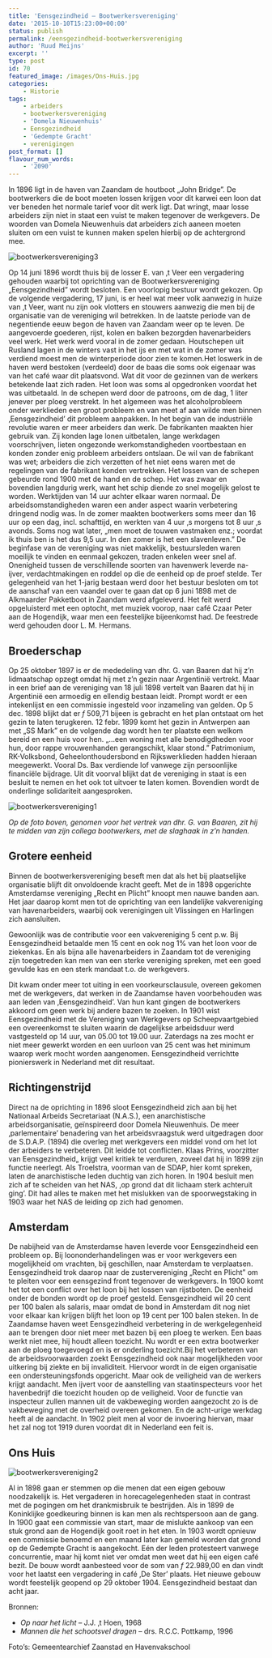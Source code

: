 ```yaml
---
title: 'Eensgezindheid — Bootwerkersvereniging'
date: '2015-10-10T15:23:00+00:00'
status: publish
permalink: /eensgezindheid-bootwerkersvereniging
author: 'Ruud Meijns'
excerpt: ''
type: post
id: 70
featured_image: /images/Ons-Huis.jpg
categories:
    - Historie
tags:
    - arbeiders
    - bootwerkersvereniging
    - 'Domela Nieuwenhuis'
    - Eensgezindheid
    - 'Gedempte Gracht'
    - verenigingen
post_format: []
flavour_num_words:
    - '2090'
---
```

In 1896 ligt in de haven van Zaandam de houtboot „John Bridge”. De bootwerkers die de boot moeten lossen krijgen voor dit karwei een loon dat ver beneden het normale tarief voor dit werk ligt. Dat wringt, maar losse arbeiders zijn niet in staat een vuist te maken tegenover de werkgevers. De woorden van Domela Nieuwenhuis dat arbeiders zich aaneen moeten sluiten om een vuist te kunnen maken spelen hierbij op de achtergrond mee.

![bootwerkersvereniging3](/images/bootwerkersvereniging3.jpg)

Op 14 juni 1896 wordt thuis bij de losser E. van ‚t Veer een vergadering gehouden waarbij tot oprichting van de Bootwerkersvereniging „Eensgezindheid” wordt besloten. Een voorlopig bestuur wordt gekozen. Op de volgende vergadering, 17 juni, is er heel wat meer volk aanwezig in huize van ‚t Veer, want nu zijn ook vlotters en stouwers aanwezig die men bij de organisatie van de vereniging wil betrekken. In de laatste periode van de negentiende eeuw begon de haven van Zaandam weer op te leven. De aangevoerde goederen, rijst, kolen en balken bezorgden havenarbeiders veel werk. Het werk werd vooral in de zomer gedaan. Houtschepen uit Rusland lagen in de winters vast in het ijs en met wat in de zomer was verdiend moest men de winterperiode door zien te komen.Het loswerk in de haven werd bestoken (verdeeld) door de baas die soms ook eigenaar was van het café waar dit plaatsvond. Wat dit voor de gezinnen van de werkers betekende laat zich raden. Het loon was soms al opgedronken voordat het was uitbetaald. In de schepen werd door de patroons, om de dag, 1 liter jenever per ploeg verstrekt. In het algemeen was het alcoholprobleem onder werklieden een groot probleem en van meet af aan wilde men binnen ‚Eensgezindheid’ dit probleem aanpakken. In het begin van de industriële revolutie waren er meer arbeiders dan werk. De fabrikanten maakten hier gebruik van. Zij konden lage lonen uitbetalen, lange werkdagen voorschrijven, lieten ongezonde werkomstandigheden voortbestaan en konden zonder enig probleem arbeiders ontslaan. De wil van de fabrikant was wet; arbeiders die zich verzetten of het niet eens waren met de regelingen van de fabrikant konden vertrekken. Het lossen van de schepen gebeurde rond 1900 met de hand en de schep. Het was zwaar en bovendien langdurig werk, want het schip diende zo snel mogelijk gelost te worden. Werktijden van 14 uur achter elkaar waren normaal. De arbeidsomstandigheden waren een ander aspect waarin verbetering dringend nodig was. In de zomer maakten bootwerkers soms meer dan 16 uur op een dag, incl. schafttijd, en werkten van 4 uur ‚s morgens tot 8 uur ‚s avonds. Soms nog wat later, „men moet de touwen vastmaken enz.; voordat ik thuis ben is het dus 9,5 uur. In den zomer is het een slavenleven.” De beginfase van de vereniging was niet makkelijk, bestuursleden waren moeilijk te vinden en eenmaal gekozen, traden enkelen weer snel af. Onenigheid tussen de verschillende soorten van havenwerk leverde na-ijver, verdachtmakingen en roddel op die de eenheid op de proef stelde. Ter gelegenheid van het 1-jarig bestaan werd door het bestuur besloten om tot de aanschaf van een vaandel over te gaan dat op 6 juni 1898 met de Alkmaarder Pakketboot in Zaandam werd afgeleverd. Het feit werd opgeluisterd met een optocht, met muziek voorop, naar café Czaar Peter aan de Hogendijk, waar men een feestelijke bijeenkomst had. De feestrede werd gehouden door L. M. Hermans.

## Broederschap

Op 25 oktober 1897 is er de mededeling van dhr. G. van Baaren dat hij z’n lidmaatschap opzegt omdat hij met z’n gezin naar Argentinië vertrekt. Maar in een brief aan de vereniging van 18 juli 1898 vertelt van Baaren dat hij in Argentinië een armoedig en ellendig bestaan leidt. Prompt wordt er een intekenlijst en een commissie ingesteld voor inzameling van gelden. Op 5 dec. 1898 blijkt dat er *f* 509,71 bijeen is gebracht en het plan ontstaat om het gezin te laten terugkeren. 12 febr. 1899 komt het gezin in Antwerpen aan met „SS Mark” en de volgende dag wordt hen ter plaatste een welkom bereid en een huis voor hen. „…een woning met alle benodigdheden voor hun, door rappe vrouwenhanden gerangschikt, klaar stond.” Patrimonium, RK-Volksbond, Geheelonthoudersbond en Rijkswerklieden hadden hieraan meegewerkt. Vooral Ds. Bax verdiende lof vanwege zijn persoonlijke financiële bijdrage. Uit dit voorval blijkt dat de vereniging in staat is een besluit te nemen en het ook tot uitvoer te laten komen. Bovendien wordt de onderlinge solidariteit aangesproken.

![bootwerkersvereniging1](/images/bootwerkersvereniging1.jpg) 

*Op de foto boven, genomen voor het vertrek van dhr. G. van Baaren, zit hij te midden van zijn collega bootwerkers, met de slaghaak in z’n handen.*

## Grotere eenheid

Binnen de bootwerkersvereniging beseft men dat als het bij plaatselijke organisatie blijft dit onvoldoende kracht geeft. Met de in 1898 opgerichte Amsterdamse vereniging „Recht en Plicht” knoopt men nauwe banden aan. Het jaar daarop komt men tot de oprichting van een landelijke vakvereniging van havenarbeiders, waarbij ook verenigingen uit Vlissingen en Harlingen zich aansluiten.

Gewoonlijk was de contributie voor een vakvereniging 5 cent p.w. Bij Eensgezindheid betaalde men 15 cent en ook nog 1% van het loon voor de ziekenkas. En als bijna alle havenarbeiders in Zaandam tot de vereniging zijn toegetreden kan men van een sterke vereniging spreken, met een goed gevulde kas en een sterk mandaat t.o. de werkgevers.

Dit kwam onder meer tot uiting in een voorkeursclausule, overeen gekomen met de werkgevers, dat werken in de Zaandamse haven voorbehouden was aan leden van ‚Eensgezindheid’. Van hun kant gingen de bootwerkers akkoord om geen werk bij andere bazen te zoeken. In 1901 wist Eensgezindheid met de Vereniging van Werkgevers op Scheepvaartgebied een overeenkomst te sluiten waarin de dagelijkse arbeidsduur werd vastgesteld op 14 uur, van 05.00 tot 19.00 uur. Zaterdags na zes mocht er niet meer gewerkt worden en een uurloon van 25 cent was het minimum waarop werk mocht worden aangenomen. Eensgezindheid verrichtte pionierswerk in Nederland met dit resultaat.

## Richtingenstrijd

Direct na de oprichting in 1896 sloot Eensgezindheid zich aan bij het Nationaal Arbeids Secretariaat (N.A.S.), een anarchistische arbeidsorganisatie, geïnspireerd door Domela Nieuwenhuis. De meer ‚parlementaire’ benadering van het arbeidsvraagstuk werd uitgedragen door de S.D.A.P. (1894) die overleg met werkgevers een middel vond om het lot der arbeiders te verbeteren. Dit leidde tot conflicten. Klaas Prins, voorzitter van Eensgezindheid„ krijgt veel kritiek te verduren, zoveel dat hij in 1899 zijn functie neerlegt. Als Troelstra, voorman van de SDAP, hier komt spreken, laten de anarchistische leden duchtig van zich horen. In 1904 besluit men zich af te scheiden van het NAS, ‚op grond dat dit lichaam sterk achteruit ging’. Dit had alles te maken met het mislukken van de spoorwegstaking in 1903 waar het NAS de leiding op zich had genomen.

## Amsterdam

De nabijheid van de Amsterdamse haven leverde voor Eensgezindheid een probleem op. Bij loononderhandelingen was er voor werkgevers een mogelijkheid om vrachten, bij geschillen, naar Amsterdam te verplaatsen. Eensgezindheid trok daarop naar de zustervereniging „Recht en Plicht” om te pleiten voor een eensgezind front tegenover de werkgevers. In 1900 komt het tot een conflict over het loon bij het lossen van rijstboten. De eenheid onder de bonden wordt op de proef gesteld. Eensgezindheid wil 20 cent per 100 balen als salaris, maar omdat de bond in Amsterdam dit nog niet voor elkaar kan krijgen blijft het loon op 19 cent per 100 balen steken. In de Zaandamse haven weet Eensgezindheid verbetering in de werkgelegenheid aan te brengen door niet meer met bazen bij een ploeg te werken. Een baas werkt niet mee, hij houdt alleen toezicht. Nu wordt er een extra bootwerker aan de ploeg toegevoegd en is er onderling toezicht.Bij het verbeteren van de arbeidsvoorwaarden zoekt Eensgezindheid ook naar mogelijkheden voor uitkering bij ziekte en bij invaliditeit. Hiervoor wordt in de eigen organisatie een ondersteuningsfonds opgericht. Maar ook de veiligheid van de werkers krijgt aandacht. Men ijvert voor de aanstelling van staatinspecteurs voor het havenbedrijf die toezicht houden op de veiligheid. Voor de functie van inspecteur zullen mannen uit de vakbeweging worden aangezocht zo is de vakbeweging met de overheid overeen gekomen. En de acht-urige werkdag heeft al de aandacht. In 1902 pleit men al voor de invoering hiervan, maar het zal nog tot 1919 duren voordat dit in Nederland een feit is.

## Ons Huis

![bootwerkersvereniging2](/images/bootwerkersvereniging2.jpg)

Al in 1898 gaan er stemmen op die menen dat een eigen gebouw noodzakelijk is. Het vergaderen in horecagelegenheden staat in contrast met de pogingen om het drankmisbruik te bestrijden. Als in 1899 de Koninklijke goedkeuring binnen is kan men als rechtspersoon aan de gang. In 1900 gaat een commissie van start, maar de mislukte aankoop van een stuk grond aan de Hogendijk gooit roet in het eten. In 1903 wordt opnieuw een commissie benoemd en een maand later kan gemeld worden dat grond op de Gedempte Gracht is aangekocht. Eén der leden protesteert vanwege concurrentie, maar hij komt niet ver omdat men weet dat hij een eigen café bezit. De bouw wordt aanbesteed voor de som van *f* 22.989,00 en dan vindt voor het laatst een vergadering in café ‚De Ster’ plaats. Het nieuwe gebouw wordt feestelijk geopend op 29 oktober 1904. Eensgezindheid bestaat dan acht jaar.

Bronnen:

- *Op naar het licht* – J.J. ‚t Hoen, 1968
- *Mannen die het schootsvel dragen* – drs. R.C.C. Pottkamp, 1996

Foto’s: Gemeentearchief Zaanstad en Havenvakschool